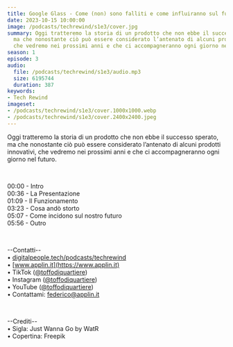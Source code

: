 ```yaml
---
title: Google Glass - Come (non) sono falliti e come influiranno sul futuro
date: 2023-10-15 10:00:00
image: /podcasts/techrewind/s1e3/cover.jpg
summary: Oggi tratteremo la storia di un prodotto che non ebbe il successo sperato,
  ma che nonostante ciò può essere considerato l’antenato di alcuni prodotti innovativi,
  che vedremo nei prossimi anni e che ci accompagneranno ogni giorno nel futuro.
season: 1
episode: 3
audio:
  file: /podcasts/techrewind/s1e3/audio.mp3
  size: 6195744
  duration: 387
keywords:
- Tech Rewind
imageset:
- /podcasts/techrewind/s1e3/cover.1000x1000.webp
- /podcasts/techrewind/s1e3/cover.2400x2400.jpeg
---
```


Oggi tratteremo la storia di un prodotto che non ebbe il successo sperato, ma che nonostante ciò può essere considerato l’antenato di alcuni prodotti innovativi, che vedremo nei prossimi anni e che ci accompagneranno ogni giorno nel futuro.

<br>

00:00 - Intro<br>
00:36 - La Presentazione<br>
01:09 - Il Funzionamento<br>
03:23 - Cosa andò storto<br>
05:07 - Come incidono sul nostro futuro<br>
05:56 - Outro<br>

<br>

--Contatti--<br>
• [digitalpeople.tech/podcasts/techrewind](https://w3id.org/digitalpeople/podcasts/techrewind)<br>
• [www.applin.it](https://www.applin.it)<br>
• TikTok ([@toffodiquartiere](https://www.tiktok.com/@toffodiquartiere))<br>
• Instagram ([@toffodiquartiere](https://www.instagram.com/toffodiquartiere))<br>
• YouTube ([@toffodiquartiere](https://www.youtube.com/@toffodiquartiere))<br>
• Contattami: [federico@applin.it](mailto:federico@applin.it)

<br>

--Crediti--<br>
• Sigla: Just Wanna Go by WatR<br>
• Copertina: Freepik